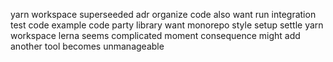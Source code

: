 yarn workspace superseeded adr organize code also want run integration test code example code party library want monorepo style setup settle yarn workspace lerna seems complicated moment consequence might add another tool becomes unmanageable